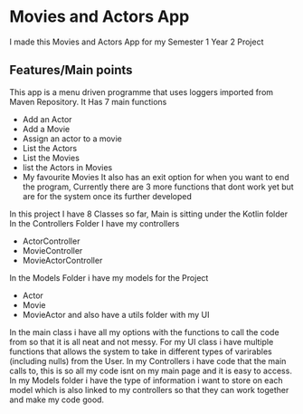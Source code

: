 # Movies and Actors App
I made this Movies and Actors App for my Semester 1 Year 2 Project

## Features/Main points
This app is a menu driven programme that uses loggers imported from Maven Repository.
It Has 7 main functions
- Add an Actor
- Add a Movie
- Assign an actor to a movie
- List the Actors
- List the Movies
- list the Actors in Movies
- My favourite Movies
It also has an exit option for when you want to end the program,
Currently there are 3 more functions that dont work yet but are for the system once its further developed

In this project I have 8 Classes so far, Main is sitting under the Kotlin folder
In the Controllers Folder I have my controllers
- ActorController
- MovieController
- MovieActorController

In the Models Folder i have my models for the Project
- Actor
- Movie
- MovieActor
and also have a utils folder with my UI

In the main class i have all my options with the functions to call the code from
so that it is all neat and not messy. For my UI class i have multiple functions that
allows the system to take in different types of varirables (including nulls) from the 
User.
In my Controllers i have code that the main calls to, this is so all my code isnt on my 
main page and it is easy to access.
In my Models folder i have the type of information i want to store on each model
which is also linked to my controllers so that they can work together and make my code good.
